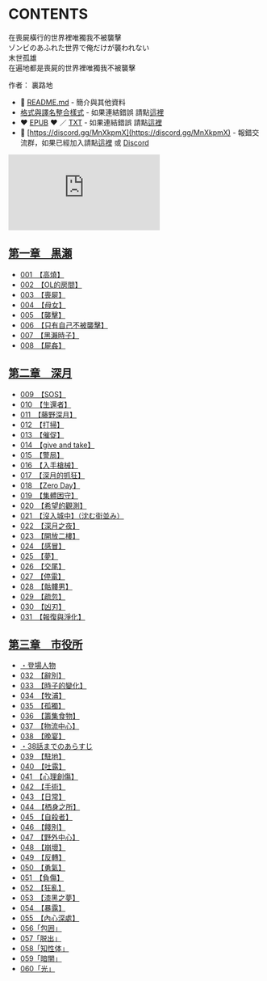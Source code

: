 # CONTENTS

在喪屍橫行的世界裡唯獨我不被襲擊  
ゾンビのあふれた世界で俺だけが襲われない  
末世孤雄  
在遍地都是喪屍的世界裡唯獨我不被襲擊  

作者： 裏路地  



- :closed_book: [README.md](README.md) - 簡介與其他資料
- [格式與譯名整合樣式](https://github.com/bluelovers/node-novel/blob/master/lib/locales/%E5%9C%A8%E5%96%AA%E5%B1%8D%E6%A9%AB%E8%A1%8C%E7%9A%84%E4%B8%96%E7%95%8C%E8%A3%A1%E5%94%AF%E7%8D%A8%E6%88%91%E4%B8%8D%E8%A2%AB%E8%A5%B2%E6%93%8A.ts) - 如果連結錯誤 請點[這裡](https://github.com/bluelovers/node-novel/blob/master/lib/locales/)
-  :heart: [EPUB](https://gitlab.com/demonovel/epub-txt/blob/master/h/%E5%9C%A8%E5%96%AA%E5%B1%8D%E6%A9%AB%E8%A1%8C%E7%9A%84%E4%B8%96%E7%95%8C%E8%A3%A1%E5%94%AF%E7%8D%A8%E6%88%91%E4%B8%8D%E8%A2%AB%E8%A5%B2%E6%93%8A.epub) :heart:  ／ [TXT](https://gitlab.com/demonovel/epub-txt/blob/master/h/out/%E5%9C%A8%E5%96%AA%E5%B1%8D%E6%A9%AB%E8%A1%8C%E7%9A%84%E4%B8%96%E7%95%8C%E8%A3%A1%E5%94%AF%E7%8D%A8%E6%88%91%E4%B8%8D%E8%A2%AB%E8%A5%B2%E6%93%8A.out.txt) - 如果連結錯誤 請點[這裡](https://gitlab.com/demonovel/epub-txt/blob/master/h/h)
- :mega: [https://discord.gg/MnXkpmX](https://discord.gg/MnXkpmX) - 報錯交流群，如果已經加入請點[這裡](https://discordapp.com/channels/467794087769014273/467794088285175809) 或 [Discord](https://discordapp.com/channels/@me)


![導航目錄](https://chart.apis.google.com/chart?cht=qr&chs=150x150&chl=https://gitlab.com/novel-group/txt-source/blob/master/h/在喪屍橫行的世界裡唯獨我不被襲擊/導航目錄.md "導航目錄")




## [第一章　黒瀬](00000_%E7%AC%AC%E4%B8%80%E7%AB%A0%E3%80%80%E9%BB%92%E7%80%AC)

- [001　【高燒】](00000_%E7%AC%AC%E4%B8%80%E7%AB%A0%E3%80%80%E9%BB%92%E7%80%AC/00010_001%E3%80%80%E3%80%90%E9%AB%98%E7%87%92%E3%80%91.txt)
- [002　【OL的房間】](00000_%E7%AC%AC%E4%B8%80%E7%AB%A0%E3%80%80%E9%BB%92%E7%80%AC/00020_002%E3%80%80%E3%80%90OL%E7%9A%84%E6%88%BF%E9%96%93%E3%80%91.txt)
- [003　【喪屍】](00000_%E7%AC%AC%E4%B8%80%E7%AB%A0%E3%80%80%E9%BB%92%E7%80%AC/00030_003%E3%80%80%E3%80%90%E5%96%AA%E5%B1%8D%E3%80%91.txt)
- [004　【母女】](00000_%E7%AC%AC%E4%B8%80%E7%AB%A0%E3%80%80%E9%BB%92%E7%80%AC/00040_004%E3%80%80%E3%80%90%E6%AF%8D%E5%A5%B3%E3%80%91.txt)
- [005　【襲擊】](00000_%E7%AC%AC%E4%B8%80%E7%AB%A0%E3%80%80%E9%BB%92%E7%80%AC/00050_005%E3%80%80%E3%80%90%E8%A5%B2%E6%93%8A%E3%80%91.txt)
- [006　【只有自己不被襲擊】](00000_%E7%AC%AC%E4%B8%80%E7%AB%A0%E3%80%80%E9%BB%92%E7%80%AC/00060_006%E3%80%80%E3%80%90%E5%8F%AA%E6%9C%89%E8%87%AA%E5%B7%B1%E4%B8%8D%E8%A2%AB%E8%A5%B2%E6%93%8A%E3%80%91.txt)
- [007　【黑瀨時子】](00000_%E7%AC%AC%E4%B8%80%E7%AB%A0%E3%80%80%E9%BB%92%E7%80%AC/00070_007%E3%80%80%E3%80%90%E9%BB%91%E7%80%A8%E6%99%82%E5%AD%90%E3%80%91.txt)
- [008　【屍姦】](00000_%E7%AC%AC%E4%B8%80%E7%AB%A0%E3%80%80%E9%BB%92%E7%80%AC/00080_008%E3%80%80%E3%80%90%E5%B1%8D%E5%A7%A6%E3%80%91.txt)


## [第二章　深月](00010_%E7%AC%AC%E4%BA%8C%E7%AB%A0%E3%80%80%E6%B7%B1%E6%9C%88)

- [009　【SOS】](00010_%E7%AC%AC%E4%BA%8C%E7%AB%A0%E3%80%80%E6%B7%B1%E6%9C%88/00090_009%E3%80%80%E3%80%90SOS%E3%80%91.txt)
- [010　【生還者】](00010_%E7%AC%AC%E4%BA%8C%E7%AB%A0%E3%80%80%E6%B7%B1%E6%9C%88/00100_010%E3%80%80%E3%80%90%E7%94%9F%E9%82%84%E8%80%85%E3%80%91.txt)
- [011　【藤野深月】](00010_%E7%AC%AC%E4%BA%8C%E7%AB%A0%E3%80%80%E6%B7%B1%E6%9C%88/00110_011%E3%80%80%E3%80%90%E8%97%A4%E9%87%8E%E6%B7%B1%E6%9C%88%E3%80%91.txt)
- [012　【打掃】](00010_%E7%AC%AC%E4%BA%8C%E7%AB%A0%E3%80%80%E6%B7%B1%E6%9C%88/00120_012%E3%80%80%E3%80%90%E6%89%93%E6%8E%83%E3%80%91.txt)
- [013　【催促】](00010_%E7%AC%AC%E4%BA%8C%E7%AB%A0%E3%80%80%E6%B7%B1%E6%9C%88/00130_013%E3%80%80%E3%80%90%E5%82%AC%E4%BF%83%E3%80%91.txt)
- [014　【give and take】](00010_%E7%AC%AC%E4%BA%8C%E7%AB%A0%E3%80%80%E6%B7%B1%E6%9C%88/00140_014%E3%80%80%E3%80%90give%20and%20take%E3%80%91.txt)
- [015　【警局】](00010_%E7%AC%AC%E4%BA%8C%E7%AB%A0%E3%80%80%E6%B7%B1%E6%9C%88/00150_015%E3%80%80%E3%80%90%E8%AD%A6%E5%B1%80%E3%80%91.txt)
- [016　【入手槍械】](00010_%E7%AC%AC%E4%BA%8C%E7%AB%A0%E3%80%80%E6%B7%B1%E6%9C%88/00160_016%E3%80%80%E3%80%90%E5%85%A5%E6%89%8B%E6%A7%8D%E6%A2%B0%E3%80%91.txt)
- [017　【深月的抓狂】](00010_%E7%AC%AC%E4%BA%8C%E7%AB%A0%E3%80%80%E6%B7%B1%E6%9C%88/00170_017%E3%80%80%E3%80%90%E6%B7%B1%E6%9C%88%E7%9A%84%E6%8A%93%E7%8B%82%E3%80%91.txt)
- [018　【Zero Day】](00010_%E7%AC%AC%E4%BA%8C%E7%AB%A0%E3%80%80%E6%B7%B1%E6%9C%88/00180_018%E3%80%80%E3%80%90Zero%20Day%E3%80%91.txt)
- [019　【集體困守】](00010_%E7%AC%AC%E4%BA%8C%E7%AB%A0%E3%80%80%E6%B7%B1%E6%9C%88/00190_019%E3%80%80%E3%80%90%E9%9B%86%E9%AB%94%E5%9B%B0%E5%AE%88%E3%80%91.txt)
- [020　【希望的觀測】](00010_%E7%AC%AC%E4%BA%8C%E7%AB%A0%E3%80%80%E6%B7%B1%E6%9C%88/00200_020%E3%80%80%E3%80%90%E5%B8%8C%E6%9C%9B%E7%9A%84%E8%A7%80%E6%B8%AC%E3%80%91.txt)
- [021　【沒入城中】（沈む街並み）](00010_%E7%AC%AC%E4%BA%8C%E7%AB%A0%E3%80%80%E6%B7%B1%E6%9C%88/00210_021%E3%80%80%E3%80%90%E6%B2%92%E5%85%A5%E5%9F%8E%E4%B8%AD%E3%80%91%EF%BC%88%E6%B2%88%E3%82%80%E8%A1%97%E4%B8%A6%E3%81%BF%EF%BC%89.txt)
- [022　【深月之夜】](00010_%E7%AC%AC%E4%BA%8C%E7%AB%A0%E3%80%80%E6%B7%B1%E6%9C%88/00220_022%E3%80%80%E3%80%90%E6%B7%B1%E6%9C%88%E4%B9%8B%E5%A4%9C%E3%80%91.txt)
- [023　【開放二樓】](00010_%E7%AC%AC%E4%BA%8C%E7%AB%A0%E3%80%80%E6%B7%B1%E6%9C%88/00230_023%E3%80%80%E3%80%90%E9%96%8B%E6%94%BE%E4%BA%8C%E6%A8%93%E3%80%91.txt)
- [024　【感冒】](00010_%E7%AC%AC%E4%BA%8C%E7%AB%A0%E3%80%80%E6%B7%B1%E6%9C%88/00240_024%E3%80%80%E3%80%90%E6%84%9F%E5%86%92%E3%80%91.txt)
- [025　【夢】](00010_%E7%AC%AC%E4%BA%8C%E7%AB%A0%E3%80%80%E6%B7%B1%E6%9C%88/00250_025%E3%80%80%E3%80%90%E5%A4%A2%E3%80%91.txt)
- [026　【交尾】](00010_%E7%AC%AC%E4%BA%8C%E7%AB%A0%E3%80%80%E6%B7%B1%E6%9C%88/00260_026%E3%80%80%E3%80%90%E4%BA%A4%E5%B0%BE%E3%80%91.txt)
- [027　【停電】](00010_%E7%AC%AC%E4%BA%8C%E7%AB%A0%E3%80%80%E6%B7%B1%E6%9C%88/00270_027%E3%80%80%E3%80%90%E5%81%9C%E9%9B%BB%E3%80%91.txt)
- [028　【骷髏男】](00010_%E7%AC%AC%E4%BA%8C%E7%AB%A0%E3%80%80%E6%B7%B1%E6%9C%88/00280_028%E3%80%80%E3%80%90%E9%AA%B7%E9%AB%8F%E7%94%B7%E3%80%91.txt)
- [029　【疏忽】](00010_%E7%AC%AC%E4%BA%8C%E7%AB%A0%E3%80%80%E6%B7%B1%E6%9C%88/00290_029%E3%80%80%E3%80%90%E7%96%8F%E5%BF%BD%E3%80%91.txt)
- [030　【凶刃】](00010_%E7%AC%AC%E4%BA%8C%E7%AB%A0%E3%80%80%E6%B7%B1%E6%9C%88/00300_030%E3%80%80%E3%80%90%E5%87%B6%E5%88%83%E3%80%91.txt)
- [031　【報復與淨化】](00010_%E7%AC%AC%E4%BA%8C%E7%AB%A0%E3%80%80%E6%B7%B1%E6%9C%88/00310_031%E3%80%80%E3%80%90%E5%A0%B1%E5%BE%A9%E8%88%87%E6%B7%A8%E5%8C%96%E3%80%91.txt)


## [第三章　市役所](00020_%E7%AC%AC%E4%B8%89%E7%AB%A0%E3%80%80%E5%B8%82%E5%BD%B9%E6%89%80)

- [・登場人物](00020_%E7%AC%AC%E4%B8%89%E7%AB%A0%E3%80%80%E5%B8%82%E5%BD%B9%E6%89%80/00010_%E3%83%BB%E7%99%BB%E5%A0%B4%E4%BA%BA%E7%89%A9.txt)
- [032　【辭別】](00020_%E7%AC%AC%E4%B8%89%E7%AB%A0%E3%80%80%E5%B8%82%E5%BD%B9%E6%89%80/00320_032%E3%80%80%E3%80%90%E8%BE%AD%E5%88%A5%E3%80%91.txt)
- [033　【時子的變化】](00020_%E7%AC%AC%E4%B8%89%E7%AB%A0%E3%80%80%E5%B8%82%E5%BD%B9%E6%89%80/00330_033%E3%80%80%E3%80%90%E6%99%82%E5%AD%90%E7%9A%84%E8%AE%8A%E5%8C%96%E3%80%91.txt)
- [034　【牧浦】](00020_%E7%AC%AC%E4%B8%89%E7%AB%A0%E3%80%80%E5%B8%82%E5%BD%B9%E6%89%80/00340_034%E3%80%80%E3%80%90%E7%89%A7%E6%B5%A6%E3%80%91.txt)
- [035　【孤獨】](00020_%E7%AC%AC%E4%B8%89%E7%AB%A0%E3%80%80%E5%B8%82%E5%BD%B9%E6%89%80/00350_035%E3%80%80%E3%80%90%E5%AD%A4%E7%8D%A8%E3%80%91.txt)
- [036　【籌集食物】](00020_%E7%AC%AC%E4%B8%89%E7%AB%A0%E3%80%80%E5%B8%82%E5%BD%B9%E6%89%80/00360_036%E3%80%80%E3%80%90%E7%B1%8C%E9%9B%86%E9%A3%9F%E7%89%A9%E3%80%91.txt)
- [037　【物流中心】](00020_%E7%AC%AC%E4%B8%89%E7%AB%A0%E3%80%80%E5%B8%82%E5%BD%B9%E6%89%80/00370_037%E3%80%80%E3%80%90%E7%89%A9%E6%B5%81%E4%B8%AD%E5%BF%83%E3%80%91.txt)
- [038　【晚宴】](00020_%E7%AC%AC%E4%B8%89%E7%AB%A0%E3%80%80%E5%B8%82%E5%BD%B9%E6%89%80/00380_038%E3%80%80%E3%80%90%E6%99%9A%E5%AE%B4%E3%80%91.txt)
- [・38話までのあらすじ](00020_%E7%AC%AC%E4%B8%89%E7%AB%A0%E3%80%80%E5%B8%82%E5%BD%B9%E6%89%80/00385_%E3%83%BB38%E8%A9%B1%E3%81%BE%E3%81%A7%E3%81%AE%E3%81%82%E3%82%89%E3%81%99%E3%81%98.txt)
- [039　【駐地】](00020_%E7%AC%AC%E4%B8%89%E7%AB%A0%E3%80%80%E5%B8%82%E5%BD%B9%E6%89%80/00390_039%E3%80%80%E3%80%90%E9%A7%90%E5%9C%B0%E3%80%91.txt)
- [040　【吐露】](00020_%E7%AC%AC%E4%B8%89%E7%AB%A0%E3%80%80%E5%B8%82%E5%BD%B9%E6%89%80/00400_040%E3%80%80%E3%80%90%E5%90%90%E9%9C%B2%E3%80%91.txt)
- [041　【心理創傷】](00020_%E7%AC%AC%E4%B8%89%E7%AB%A0%E3%80%80%E5%B8%82%E5%BD%B9%E6%89%80/00410_041%E3%80%80%E3%80%90%E5%BF%83%E7%90%86%E5%89%B5%E5%82%B7%E3%80%91.txt)
- [042　【手術】](00020_%E7%AC%AC%E4%B8%89%E7%AB%A0%E3%80%80%E5%B8%82%E5%BD%B9%E6%89%80/00420_042%E3%80%80%E3%80%90%E6%89%8B%E8%A1%93%E3%80%91.txt)
- [043　【日常】](00020_%E7%AC%AC%E4%B8%89%E7%AB%A0%E3%80%80%E5%B8%82%E5%BD%B9%E6%89%80/00430_043%E3%80%80%E3%80%90%E6%97%A5%E5%B8%B8%E3%80%91.txt)
- [044　【栖身之所】](00020_%E7%AC%AC%E4%B8%89%E7%AB%A0%E3%80%80%E5%B8%82%E5%BD%B9%E6%89%80/00440_044%E3%80%80%E3%80%90%E6%A0%96%E8%BA%AB%E4%B9%8B%E6%89%80%E3%80%91.txt)
- [045　【自殺者】](00020_%E7%AC%AC%E4%B8%89%E7%AB%A0%E3%80%80%E5%B8%82%E5%BD%B9%E6%89%80/00450_045%E3%80%80%E3%80%90%E8%87%AA%E6%AE%BA%E8%80%85%E3%80%91.txt)
- [046　【餞別】](00020_%E7%AC%AC%E4%B8%89%E7%AB%A0%E3%80%80%E5%B8%82%E5%BD%B9%E6%89%80/00460_046%E3%80%80%E3%80%90%E9%A4%9E%E5%88%A5%E3%80%91.txt)
- [047　【野外中心】](00020_%E7%AC%AC%E4%B8%89%E7%AB%A0%E3%80%80%E5%B8%82%E5%BD%B9%E6%89%80/00470_047%E3%80%80%E3%80%90%E9%87%8E%E5%A4%96%E4%B8%AD%E5%BF%83%E3%80%91.txt)
- [048　【崩壞】](00020_%E7%AC%AC%E4%B8%89%E7%AB%A0%E3%80%80%E5%B8%82%E5%BD%B9%E6%89%80/00480_048%E3%80%80%E3%80%90%E5%B4%A9%E5%A3%9E%E3%80%91.txt)
- [049　【反轉】](00020_%E7%AC%AC%E4%B8%89%E7%AB%A0%E3%80%80%E5%B8%82%E5%BD%B9%E6%89%80/00490_049%E3%80%80%E3%80%90%E5%8F%8D%E8%BD%89%E3%80%91.txt)
- [050　【勇氣】](00020_%E7%AC%AC%E4%B8%89%E7%AB%A0%E3%80%80%E5%B8%82%E5%BD%B9%E6%89%80/00500_050%E3%80%80%E3%80%90%E5%8B%87%E6%B0%A3%E3%80%91.txt)
- [051　【負傷】](00020_%E7%AC%AC%E4%B8%89%E7%AB%A0%E3%80%80%E5%B8%82%E5%BD%B9%E6%89%80/00510_051%E3%80%80%E3%80%90%E8%B2%A0%E5%82%B7%E3%80%91.txt)
- [052　【狂亂】](00020_%E7%AC%AC%E4%B8%89%E7%AB%A0%E3%80%80%E5%B8%82%E5%BD%B9%E6%89%80/00520_052%E3%80%80%E3%80%90%E7%8B%82%E4%BA%82%E3%80%91.txt)
- [053　【漆黑之夢】](00020_%E7%AC%AC%E4%B8%89%E7%AB%A0%E3%80%80%E5%B8%82%E5%BD%B9%E6%89%80/00530_053%E3%80%80%E3%80%90%E6%BC%86%E9%BB%91%E4%B9%8B%E5%A4%A2%E3%80%91.txt)
- [054　【暴露】](00020_%E7%AC%AC%E4%B8%89%E7%AB%A0%E3%80%80%E5%B8%82%E5%BD%B9%E6%89%80/00540_054%E3%80%80%E3%80%90%E6%9A%B4%E9%9C%B2%E3%80%91.txt)
- [055　【內心深處】](00020_%E7%AC%AC%E4%B8%89%E7%AB%A0%E3%80%80%E5%B8%82%E5%BD%B9%E6%89%80/00550_055%E3%80%80%E3%80%90%E5%85%A7%E5%BF%83%E6%B7%B1%E8%99%95%E3%80%91.txt)
- [056「包囲」](00020_%E7%AC%AC%E4%B8%89%E7%AB%A0%E3%80%80%E5%B8%82%E5%BD%B9%E6%89%80/00560_056%E3%80%8C%E5%8C%85%E5%9B%B2%E3%80%8D.txt)
- [057「脱出」](00020_%E7%AC%AC%E4%B8%89%E7%AB%A0%E3%80%80%E5%B8%82%E5%BD%B9%E6%89%80/00570_057%E3%80%8C%E8%84%B1%E5%87%BA%E3%80%8D.txt)
- [058「知性体」](00020_%E7%AC%AC%E4%B8%89%E7%AB%A0%E3%80%80%E5%B8%82%E5%BD%B9%E6%89%80/00580_058%E3%80%8C%E7%9F%A5%E6%80%A7%E4%BD%93%E3%80%8D.txt)
- [059「暗闇」](00020_%E7%AC%AC%E4%B8%89%E7%AB%A0%E3%80%80%E5%B8%82%E5%BD%B9%E6%89%80/00590_059%E3%80%8C%E6%9A%97%E9%97%87%E3%80%8D.txt)
- [060「光」](00020_%E7%AC%AC%E4%B8%89%E7%AB%A0%E3%80%80%E5%B8%82%E5%BD%B9%E6%89%80/00600_060%E3%80%8C%E5%85%89%E3%80%8D.txt)

